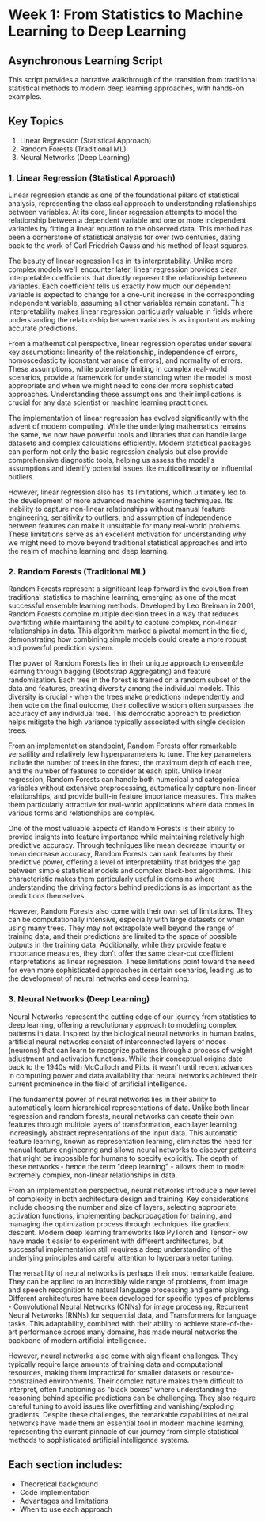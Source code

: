 # Week 1: From Statistics to Machine Learning to Deep Learning
## Asynchronous Learning Script

This script provides a narrative walkthrough of the transition from traditional 
statistical methods to modern deep learning approaches, with hands-on examples.

## Key Topics
1. Linear Regression (Statistical Approach)
2. Random Forests (Traditional ML)
3. Neural Networks (Deep Learning)

### 1. Linear Regression (Statistical Approach)

Linear regression stands as one of the foundational pillars of statistical analysis, representing the classical approach to understanding relationships between variables. At its core, linear regression attempts to model the relationship between a dependent variable and one or more independent variables by fitting a linear equation to the observed data. This method has been a cornerstone of statistical analysis for over two centuries, dating back to the work of Carl Friedrich Gauss and his method of least squares.

The beauty of linear regression lies in its interpretability. Unlike more complex models we'll encounter later, linear regression provides clear, interpretable coefficients that directly represent the relationship between variables. Each coefficient tells us exactly how much our dependent variable is expected to change for a one-unit increase in the corresponding independent variable, assuming all other variables remain constant. This interpretability makes linear regression particularly valuable in fields where understanding the relationship between variables is as important as making accurate predictions.

From a mathematical perspective, linear regression operates under several key assumptions: linearity of the relationship, independence of errors, homoscedasticity (constant variance of errors), and normality of errors. These assumptions, while potentially limiting in complex real-world scenarios, provide a framework for understanding when the model is most appropriate and when we might need to consider more sophisticated approaches. Understanding these assumptions and their implications is crucial for any data scientist or machine learning practitioner.

The implementation of linear regression has evolved significantly with the advent of modern computing. While the underlying mathematics remains the same, we now have powerful tools and libraries that can handle large datasets and complex calculations efficiently. Modern statistical packages can perform not only the basic regression analysis but also provide comprehensive diagnostic tools, helping us assess the model's assumptions and identify potential issues like multicollinearity or influential outliers.

However, linear regression also has its limitations, which ultimately led to the development of more advanced machine learning techniques. Its inability to capture non-linear relationships without manual feature engineering, sensitivity to outliers, and assumption of independence between features can make it unsuitable for many real-world problems. These limitations serve as an excellent motivation for understanding why we might need to move beyond traditional statistical approaches and into the realm of machine learning and deep learning.

### 2. Random Forests (Traditional ML)

Random Forests represent a significant leap forward in the evolution from traditional statistics to machine learning, emerging as one of the most successful ensemble learning methods. Developed by Leo Breiman in 2001, Random Forests combine multiple decision trees in a way that reduces overfitting while maintaining the ability to capture complex, non-linear relationships in data. This algorithm marked a pivotal moment in the field, demonstrating how combining simple models could create a more robust and powerful prediction system.

The power of Random Forests lies in their unique approach to ensemble learning through bagging (Bootstrap Aggregating) and feature randomization. Each tree in the forest is trained on a random subset of the data and features, creating diversity among the individual models. This diversity is crucial - when the trees make predictions independently and then vote on the final outcome, their collective wisdom often surpasses the accuracy of any individual tree. This democratic approach to prediction helps mitigate the high variance typically associated with single decision trees.

From an implementation standpoint, Random Forests offer remarkable versatility and relatively few hyperparameters to tune. The key parameters include the number of trees in the forest, the maximum depth of each tree, and the number of features to consider at each split. Unlike linear regression, Random Forests can handle both numerical and categorical variables without extensive preprocessing, automatically capture non-linear relationships, and provide built-in feature importance measures. This makes them particularly attractive for real-world applications where data comes in various forms and relationships are complex.

One of the most valuable aspects of Random Forests is their ability to provide insights into feature importance while maintaining relatively high predictive accuracy. Through techniques like mean decrease impurity or mean decrease accuracy, Random Forests can rank features by their predictive power, offering a level of interpretability that bridges the gap between simple statistical models and complex black-box algorithms. This characteristic makes them particularly useful in domains where understanding the driving factors behind predictions is as important as the predictions themselves.

However, Random Forests also come with their own set of limitations. They can be computationally intensive, especially with large datasets or when using many trees. They may not extrapolate well beyond the range of training data, and their predictions are limited to the space of possible outputs in the training data. Additionally, while they provide feature importance measures, they don't offer the same clear-cut coefficient interpretations as linear regression. These limitations point toward the need for even more sophisticated approaches in certain scenarios, leading us to the development of neural networks and deep learning.

### 3. Neural Networks (Deep Learning)

Neural Networks represent the cutting edge of our journey from statistics to deep learning, offering a revolutionary approach to modeling complex patterns in data. Inspired by the biological neural networks in human brains, artificial neural networks consist of interconnected layers of nodes (neurons) that can learn to recognize patterns through a process of weight adjustment and activation functions. While their conceptual origins date back to the 1940s with McCulloch and Pitts, it wasn't until recent advances in computing power and data availability that neural networks achieved their current prominence in the field of artificial intelligence.

The fundamental power of neural networks lies in their ability to automatically learn hierarchical representations of data. Unlike both linear regression and random forests, neural networks can create their own features through multiple layers of transformation, each layer learning increasingly abstract representations of the input data. This automatic feature learning, known as representation learning, eliminates the need for manual feature engineering and allows neural networks to discover patterns that might be impossible for humans to specify explicitly. The depth of these networks - hence the term "deep learning" - allows them to model extremely complex, non-linear relationships in data.

From an implementation perspective, neural networks introduce a new level of complexity in both architecture design and training. Key considerations include choosing the number and size of layers, selecting appropriate activation functions, implementing backpropagation for training, and managing the optimization process through techniques like gradient descent. Modern deep learning frameworks like PyTorch and TensorFlow have made it easier to experiment with different architectures, but successful implementation still requires a deep understanding of the underlying principles and careful attention to hyperparameter tuning.

The versatility of neural networks is perhaps their most remarkable feature. They can be applied to an incredibly wide range of problems, from image and speech recognition to natural language processing and game playing. Different architectures have been developed for specific types of problems - Convolutional Neural Networks (CNNs) for image processing, Recurrent Neural Networks (RNNs) for sequential data, and Transformers for language tasks. This adaptability, combined with their ability to achieve state-of-the-art performance across many domains, has made neural networks the backbone of modern artificial intelligence.

However, neural networks also come with significant challenges. They typically require large amounts of training data and computational resources, making them impractical for smaller datasets or resource-constrained environments. Their complex nature makes them difficult to interpret, often functioning as "black boxes" where understanding the reasoning behind specific predictions can be challenging. They also require careful tuning to avoid issues like overfitting and vanishing/exploding gradients. Despite these challenges, the remarkable capabilities of neural networks have made them an essential tool in modern machine learning, representing the current pinnacle of our journey from simple statistical methods to sophisticated artificial intelligence systems.

## Each section includes:
- Theoretical background
- Code implementation
- Advantages and limitations
- When to use each approach 